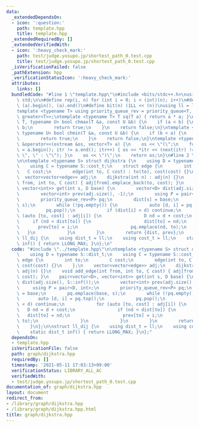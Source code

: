 ```yaml
---
data:
  _extendedDependsOn:
  - icon: ':question:'
    path: template.hpp
    title: template.hpp
  _extendedRequiredBy: []
  _extendedVerifiedWith:
  - icon: ':heavy_check_mark:'
    path: test/judge.yosupo.jp/shortest_path_0.test.cpp
    title: test/judge.yosupo.jp/shortest_path_0.test.cpp
  _isVerificationFailed: false
  _pathExtension: hpp
  _verificationStatusIcon: ':heavy_check_mark:'
  attributes:
    links: []
  bundledCode: "#line 1 \"template.hpp\"\n#include <bits/stdc++.h>\nusing namespace\
    \ std;\n\n#define rep(i, n) for (int i = 0; i < (int)(n); i++)\n#define all(a)\
    \ (a).begin(), (a).end()\n#define bit(n) (1LL << (n))\nusing ll = long long;\n\
    template <typename T> using priority_queue_rev = priority_queue<T, vector<T>,\
    \ greater<T>>;\ntemplate <typename T> T sq(T a) { return a * a; }\ntemplate <typename\
    \ T, typename U> bool chmax(T &a, const U &b) {\n    if (a < b) {\n        a =\
    \ b;\n        return true;\n    }\n    return false;\n}\ntemplate <typename T,\
    \ typename U> bool chmin(T &a, const U &b) {\n    if (b < a) {\n        a = b;\n\
    \        return true;\n    }\n    return false;\n}\ntemplate <typename T> ostream\
    \ &operator<<(ostream &os, vector<T> a) {\n    os << \"(\";\n    for (auto itr\
    \ = a.begin(); itr != a.end(); itr++) { os << *itr << (next(itr) != a.end() ?\
    \ \", \" : \"\"); }\n    os << \")\";\n    return os;\n}\n#line 2 \"graph/dijkstra.hpp\"\
    \n\ntemplate <typename S> struct dijkstra {\n    using D = typename S::dist_t;\n\
    \    using C = typename S::cost_t;\n    struct edge {\n        int to;\n     \
    \   C cost;\n        edge(int to, C cost) : to(to), cost(cost) {}\n    };\n  \
    \  vector<vector<edge>> adj;\n    dijkstra(int n) : adj(n) {}\n    void add_edge(int\
    \ from, int to, C cost) { adj[from].emplace_back(to, cost); }\n    pair<vector<D>,\
    \ vector<int>> get(int s, D base) {\n        vector<D> dist(adj.size(), S::inf());\n\
    \        vector<int> prev(adj.size(), -1);\n        using P = pair<D, int>;\n\
    \        priority_queue_rev<P> pq;\n        dist[s] = base;\n        pq.emplace(base,\
    \ s);\n        while (!pq.empty()) {\n            auto [d, i] = pq.top();\n  \
    \          pq.pop();\n            if (dist[i] < d) continue;\n            for\
    \ (auto [to, cost] : adj[i]) {\n                D nd = d + cost;\n           \
    \     if (nd < dist[to]) {\n                    dist[to] = nd;\n             \
    \       prev[to] = i;\n                    pq.emplace(nd, to);\n             \
    \   }\n            }\n        }\n        return {dist, prev};\n    }\n};\n\nstruct\
    \ ll_dij {\n    using dist_t = ll;\n    using cost_t = ll;\n    static dist_t\
    \ inf() { return LLONG_MAX; }\n};\n"
  code: "#include \"../template.hpp\"\n\ntemplate <typename S> struct dijkstra {\n\
    \    using D = typename S::dist_t;\n    using C = typename S::cost_t;\n    struct\
    \ edge {\n        int to;\n        C cost;\n        edge(int to, C cost) : to(to),\
    \ cost(cost) {}\n    };\n    vector<vector<edge>> adj;\n    dijkstra(int n) :\
    \ adj(n) {}\n    void add_edge(int from, int to, C cost) { adj[from].emplace_back(to,\
    \ cost); }\n    pair<vector<D>, vector<int>> get(int s, D base) {\n        vector<D>\
    \ dist(adj.size(), S::inf());\n        vector<int> prev(adj.size(), -1);\n   \
    \     using P = pair<D, int>;\n        priority_queue_rev<P> pq;\n        dist[s]\
    \ = base;\n        pq.emplace(base, s);\n        while (!pq.empty()) {\n     \
    \       auto [d, i] = pq.top();\n            pq.pop();\n            if (dist[i]\
    \ < d) continue;\n            for (auto [to, cost] : adj[i]) {\n             \
    \   D nd = d + cost;\n                if (nd < dist[to]) {\n                 \
    \   dist[to] = nd;\n                    prev[to] = i;\n                    pq.emplace(nd,\
    \ to);\n                }\n            }\n        }\n        return {dist, prev};\n\
    \    }\n};\n\nstruct ll_dij {\n    using dist_t = ll;\n    using cost_t = ll;\n\
    \    static dist_t inf() { return LLONG_MAX; }\n};"
  dependsOn:
  - template.hpp
  isVerificationFile: false
  path: graph/dijkstra.hpp
  requiredBy: []
  timestamp: '2021-05-11 17:03:13+09:00'
  verificationStatus: LIBRARY_ALL_AC
  verifiedWith:
  - test/judge.yosupo.jp/shortest_path_0.test.cpp
documentation_of: graph/dijkstra.hpp
layout: document
redirect_from:
- /library/graph/dijkstra.hpp
- /library/graph/dijkstra.hpp.html
title: graph/dijkstra.hpp
---
```

